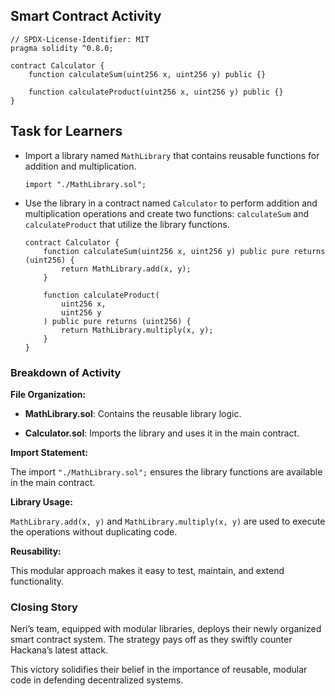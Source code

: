 ## Smart Contract Activity

```solidity
// SPDX-License-Identifier: MIT
pragma solidity ^0.8.0;

contract Calculator {
    function calculateSum(uint256 x, uint256 y) public {}

    function calculateProduct(uint256 x, uint256 y) public {}
}
```

## Task for Learners

- Import a library named `MathLibrary` that contains reusable functions for addition and multiplication.

  ```solidity
  import "./MathLibrary.sol";
  ```

- Use the library in a contract named `Calculator` to perform addition and multiplication operations and create two functions: `calculateSum` and `calculateProduct` that utilize the library functions.

  ```solidity
  contract Calculator {
      function calculateSum(uint256 x, uint256 y) public pure returns (uint256) {
          return MathLibrary.add(x, y);
      }

      function calculateProduct(
          uint256 x,
          uint256 y
      ) public pure returns (uint256) {
          return MathLibrary.multiply(x, y);
      }
  }
  ```

### Breakdown of Activity

**File Organization:**

- **MathLibrary.sol**: Contains the reusable library logic.

- **Calculator.sol**: Imports the library and uses it in the main contract.

**Import Statement:**

The import `"./MathLibrary.sol";` ensures the library functions are available in the main contract.

**Library Usage:**

`MathLibrary.add(x, y)` and `MathLibrary.multiply(x, y)` are used to execute the operations without duplicating code.

**Reusability:**

This modular approach makes it easy to test, maintain, and extend functionality.

### Closing Story

Neri’s team, equipped with modular libraries, deploys their newly organized smart contract system. The strategy pays off as they swiftly counter Hackana’s latest attack.

This victory solidifies their belief in the importance of reusable, modular code in defending decentralized systems.
